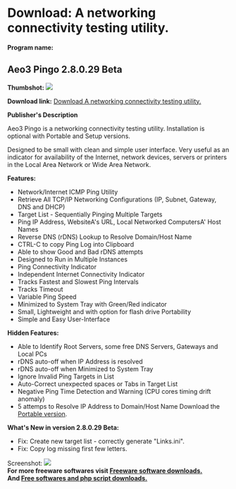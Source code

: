 # Download: A networking connectivity testing utility.

**Program name:**

## Aeo3 Pingo 2.8.0.29 Beta

  
**Thumbshot:** ![](http://www.freewarefiles.com/screenshot/aeo3pingo_md.jpg)   
  
**Download link:** [Download A networking connectivity testing utility.](http://freesoftwares.boysofts.com/Aeo3-Pingo_program_52606.html)  
  


**Publisher's Description**  
  


Aeo3 Pingo is a networking connectivity testing utility. Installation is optional with Portable and Setup versions. 

Designed to be small with clean and simple user interface. Very useful as an indicator for availability of the Internet, network devices, servers or printers in the Local Area Network or Wide Area Network.

**Features:**

  * Network/Internet ICMP Ping Utility 
  * Retrieve All TCP/IP Networking Configurations (IP, Subnet, Gateway, DNS and DHCP) 
  * Target List - Sequentially Pinging Multiple Targets 
  * Ping IP Address, WebsiteA's URL, Local Networked ComputersA' Host Names 
  * Reverse DNS (rDNS) Lookup to Resolve Domain/Host Name 
  * CTRL-C to copy Ping Log into Clipboard 
  * Able to show Good and Bad rDNS attempts 
  * Designed to Run in Multiple Instances 
  * Ping Connectivity Indicator 
  * Independent Internet Connectivity Indicator 
  * Tracks Fastest and Slowest Ping Intervals 
  * Tracks Timeout 
  * Variable Ping Speed 
  * Minimized to System Tray with Green/Red indicator 
  * Small, Lightweight and with option for flash drive Portability 
  * Simple and Easy User-Interface 

**Hidden Features:**

  * Able to Identify Root Servers, some free DNS Servers, Gateways and Local PCs 
  * rDNS auto-off when IP Address is resolved 
  * rDNS auto-off when Minimized to System Tray 
  * Ignore Invalid Ping Targets in List 
  * Auto-Correct unexpected spaces or Tabs in Target List 
  * Negative Ping Time Detection and Warning (CPU cores timing drift anomaly) 
  * 5 attemps to Resolve IP Address to Domain/Host Name 
Download the [Portable version](http://download.aeo3.com/files/pingo/Aeo3Pingo_portable.zip). 

**What's New in version 2.8.0.29 Beta:**

  * Fix: Create new target list - correctly generate "Links.ini". 
  * Fix: Copy log missing first few letters. 

  
  
Screenshot: ![](http://www.freewarefiles.com/screenshot/aeo3pingo.jpg)   
**For more freeware softwares visit [Freeware software downloads.](http://freesoftwares.boysofts.com/)**   
**And [Free softwares and php script downloads.](http://www.boysofts.com/)**
